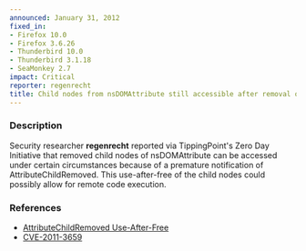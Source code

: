 ```yaml
---
announced: January 31, 2012
fixed_in:
- Firefox 10.0
- Firefox 3.6.26
- Thunderbird 10.0
- Thunderbird 3.1.18
- SeaMonkey 2.7
impact: Critical
reporter: regenrecht
title: Child nodes from nsDOMAttribute still accessible after removal of nodes
---
```


<h3>Description</h3>

<p>Security researcher <strong>regenrecht</strong> reported via
TippingPoint's Zero Day Initiative that removed child nodes of nsDOMAttribute
can be accessed under certain circumstances because of a premature notification
of AttributeChildRemoved. This use-after-free of the child nodes could possibly
allow for remote code execution.
</p>


<h3>References</h3>

<ul>
  <li><a href="https://bugzilla.mozilla.org/show_bug.cgi?id=708198">
      AttributeChildRemoved Use-After-Free</a></li>
  <li><a href="http://cve.mitre.org/cgi-bin/cvename.cgi?name=CVE-2011-3659" class="ex-ref">CVE-2011-3659</a></li>
</ul>



